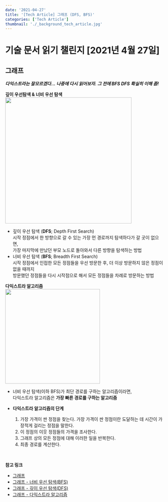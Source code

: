 ```yaml
---
date: '2021-04-27'
title: '[Tech Article] 그래프 (DFS, BFS)'
categories: ['Tech Article']
thumbnail: './_background_tech_article.jpg'
---
```


# 기술 문서 읽기 챌린지 [2021년 4월 27일]

## **그래프**

**_다익스트라는 잘모르겠다... 나중에 다시 읽어보자. 그 전에 BFS DFS 확실히 이해 좀!_**

**깊이 우선탐색 & 너비 우선 탐색**  
<img src="https://user-images.githubusercontent.com/33610315/116250074-61acf000-a7a8-11eb-8b9c-ff1a0a0616ad.gif" width="400" />

-   깊이 우선 탐색 (**DFS**; Depth First Search)  
     시작 정점에서 한 방향으로 갈 수 있는 가장 먼 경로까지 탐색하다가 갈 곳이 없으면,  
     가장 마지막에 만났던 부모 노드로 돌아와서 다른 방향을 탐색하는 방법
-   너비 우선 탐색 (**BFS**; Breadth First Search)  
     시작 정점에서 인접한 모든 정점들을 우선 방문한 후, 더 이상 방문하지 않은 정점이 없을 때까지  
     방문했던 정점들을 다시 시작점으로 해서 모든 정점들을 차례로 방문하는 방법

**다익스트라 알고리즘**  
<img src="https://user-images.githubusercontent.com/33610315/116251789-f6641d80-a7a9-11eb-8d33-8e1baf3b17e4.png" width="300" />

-   너비 우선 탐색(이하 BFS)가 최단 경로를 구하는 알고리즘이라면,  
     다익스트라 알고리즘은 **가장 빠른 경로를 구하는 알고리즘**

-   **다익스트라 알고리즘의 단계**
    1.  가장 가격이 싼 정점을 찾는다. 가장 가격이 싼 정점이란 도달하는 데 시간이 가장적게 걸리는 정점을 말한다.
    2.  이 정점의 이웃 정점들의 가격을 조사한다.
    3.  그래프 상의 모든 정점에 대해 이러한 일을 반복한다.
    4.  최종 경로를 계산한다.

<br/>

**참고 링크**

-   [그래프](https://seonghui.github.io/TIL/docs/algorithm/graph/graph.html)
-   [그래프 - 너비 우선 탐색(BFS)](https://seonghui.github.io/TIL/docs/algorithm/graph/bfs.html)
-   [그래프 - 깊이 우선 탐색(DFS)](https://seonghui.github.io/TIL/docs/algorithm/graph/dfs.html)
-   [그래프 - 다익스트라 알고리즘](https://seonghui.github.io/TIL/docs/algorithm/graph/dijkstra.html)